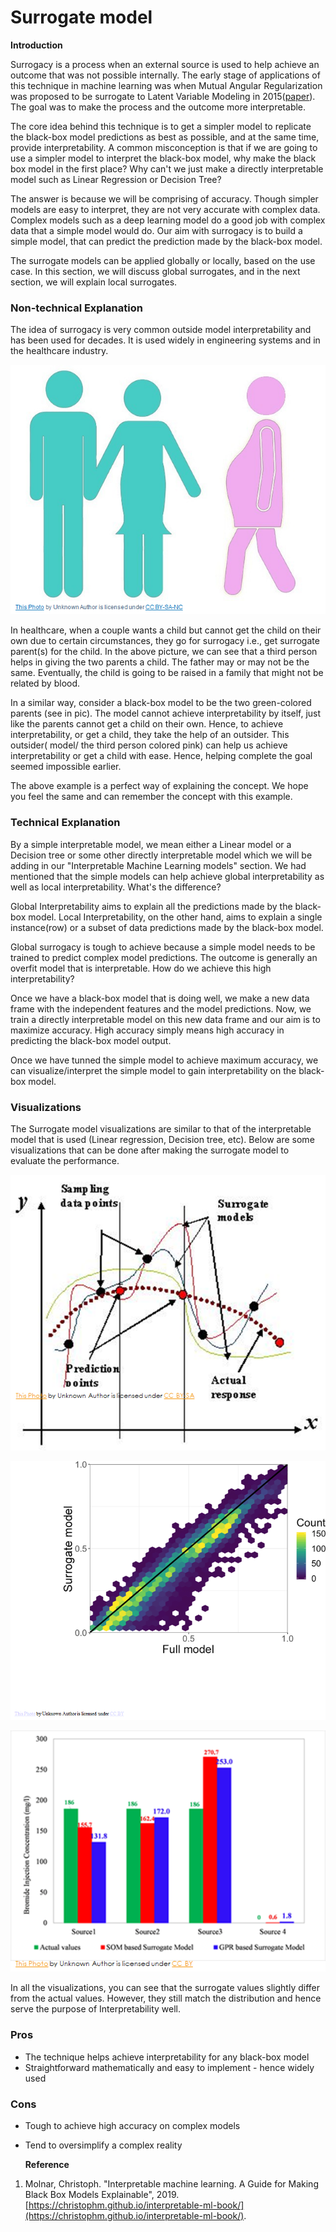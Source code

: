 # Surrogate model

**Introduction**

Surrogacy is a process when an external source is used to help achieve an outcome that was not possible internally. The early stage of applications of this technique in machine learning was when Mutual Angular Regularization was proposed to be surrogate to Latent Variable Modeling in 2015\([paper](https://arxiv.org/abs/1512.07336)\). The goal was to make the process and the outcome more interpretable. 

The core idea behind this technique is to get a simpler model to replicate the black-box model predictions as best as possible, and at the same time, provide interpretability. A common misconception is that if we are going to use a simpler model to interpret the black-box model, why make the black box model in the first place? Why can't we just make a directly interpretable model such as Linear Regression or Decision Tree?

The answer is because we will be comprising of accuracy. Though simpler models are easy to interpret, they are not very accurate with complex data. Complex models such as a deep learning model do a good job with complex data that a simple model would do. Our aim with surrogacy is to build a simple model, that can predict the prediction made by the black-box model.

The surrogate models can be applied globally or locally, based on the use case. In this section, we will discuss global surrogates, and in the next section, we will explain local surrogates. 

### Non-technical Explanation

The idea of surrogacy is very common outside model interpretability and has been used for decades. It is used widely in engineering systems and in the healthcare industry.

![](../.gitbook/assets/image%20%2835%29.png)

In healthcare, when a couple wants a child but cannot get the child on their own due to certain circumstances, they go for surrogacy i.e., get surrogate parent\(s\) for the child. In the above picture, we can see that a third person helps in giving the two parents a child. The father may or may not be the same. Eventually, the child is going to be raised in a family that might not be related by blood.

In a similar way, consider a black-box model to be the two green-colored parents \(see in pic\). The model cannot achieve interpretability by itself, just like the parents cannot get a child on their own. Hence, to achieve interpretability, or get a child, they take the help of an outsider. This outsider\( model/ the third person colored pink\) can help us achieve interpretability or get a child with ease. Hence, helping complete the goal seemed impossible earlier.

The above example is a perfect way of explaining the concept. We hope you feel the same and can remember the concept with this example. 

### Technical Explanation

By a simple interpretable model, we mean either a Linear model or a Decision tree or some other directly interpretable model which we will be adding in our "Interpretable Machine Learning models" section. We had mentioned that the simple models can help achieve global interpretability as well as local interpretability. What's the difference?

Global Interpretability aims to explain all the predictions made by the black-box model. Local Interpretability, on the other hand, aims to explain a single instance\(row\) or a subset of data predictions made by the black-box model. 

Global surrogacy is tough to achieve because a simple model needs to be trained to predict complex model predictions. The outcome is generally an overfit model that is interpretable. How do we achieve this high interpretability?

 Once we have a black-box model that is doing well, we make a new data frame with the independent features and the model predictions. Now, we train a directly interpretable model on this new data frame and our aim is to maximize accuracy. High accuracy simply means high accuracy in predicting the black-box model output. 

Once we have tunned the simple model to achieve maximum accuracy, we can visualize/interpret the simple model to gain interpretability on the black-box model.

### Visualizations

The Surrogate model visualizations are similar to that of the interpretable model that is used \(Linear regression, Decision tree, etc\). Below are some visualizations that can be done after making the surrogate model to evaluate the performance.  

![](../.gitbook/assets/image%20%28114%29.png)

![](../.gitbook/assets/image%20%2842%29.png)

![](../.gitbook/assets/image%20%28115%29.png)

In all the visualizations, you can see that the surrogate values slightly differ from the actual values. However, they still match the distribution and hence serve the purpose of Interpretability well. 

### Pros

* The technique helps achieve interpretability for any black-box model
* Straightforward mathematically and easy to implement - hence widely used

### Cons

* Tough to achieve high accuracy on complex models
* Tend to oversimplify a complex reality

  **Reference**

1. Molnar, Christoph. "Interpretable machine learning. A Guide for Making Black Box Models Explainable", 2019. [https://christophm.github.io/interpretable-ml-book/](https://christophm.github.io/interpretable-ml-book/).




